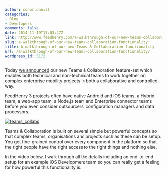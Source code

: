 ```yaml
---
author: conor.oneill
categories:
- Blog
- Developers
comments: false
date: 2014-11-19T17:03:47Z
link: http://www.feedhenry.com/a-walkthrough-of-our-new-teams-collaboration-functionality/
slug: a-walkthrough-of-our-new-teams-collaboration-functionality
title: A walkthrough of our new Teams & Collaboration functionality
url: /a-walkthrough-of-our-new-teams-collaboration-functionality/
wordpress_id: 5172
---
```


Today [we announced](http://www.feedhenry.com/red-hat-new-teams-and-collaboration-enhancement-feedhenry/) our new Teams & Collaboration feature-set which enables both technical and non-technical teams to work together on complex enterprise mobility projects in both a collaborative and controlled way.

FeedHenry 3 projects often have native Android and iOS teams, a Hybrid team, a web-app team, a Node.js team and Enterprise connector teams before you even consider outsourcers, configuration managers and data processors.



[![teams_collabs](/wp-content/uploads/2014/11/teams_collabs.jpg)](/wp-content/uploads/2014/11/teams_collabs.jpg)



Teams & Collaboration is built on several simple but powerful concepts so that complex teams, organisations and projects such as these can be setup. You get fine-grained control over every component in the platform so that the right people have the right access to the right things and nothing else.

In the video below, I walk through all the details including an end-to-end setup for an example iOS Development team so you can really get a feeling for how powerful this functionality is.




